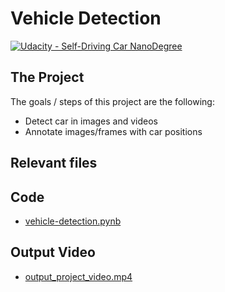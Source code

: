 # Vehicle Detection
[![Udacity - Self-Driving Car NanoDegree](https://s3.amazonaws.com/udacity-sdc/github/shield-carnd.svg)](http://www.udacity.com/drive)

The Project
---

The goals / steps of this project are the following:

* Detect car in images and videos
* Annotate images/frames with car positions


Relevant files
---

Code
---
+ [vehicle-detection.pynb](./vehicle-detection.ipynb)

Output Video
---
+ [output_project_video.mp4](./output_project_video.mp4)

